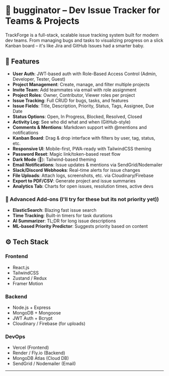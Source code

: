 # 🚀 bugginator – Dev Issue Tracker for Teams & Projects

TrackForge is a full-stack, scalable issue tracking system built for modern dev teams. From managing bugs and tasks to visualizing progress on a slick Kanban board – it's like Jira and GitHub Issues had a smarter baby.

## 🧩 Features

- **User Auth**: JWT-based auth with Role-Based Access Control (Admin, Developer, Tester, Guest)
- **Project Management**: Create, manage, and filter multiple projects
- **Invite Team**: Add teammates via email with role assignment
- **Project Roles**: Owner, Contributor, Viewer roles per project
- **Issue Tracking**: Full CRUD for bugs, tasks, and features
- **Issue Fields**: Title, Description, Priority, Status, Tags, Assignee, Due Date
- **Status Options**: Open, In Progress, Blocked, Resolved, Closed
- **Activity Log**: See who did what and when (GitHub-style)
- **Comments & Mentions**: Markdown support with @mentions and notifications
- **Kanban Board**: Drag & drop interface with filters by user, tag, status, etc.
- **Responsive UI**: Mobile-first, PWA-ready with TailwindCSS theming
- **Password Reset**: Magic link/token-based reset flow
- **Dark Mode** (🌙): Tailwind-based theming
- **Email Notifications**: Issue updates & mentions via SendGrid/Nodemailer
- **Slack/Discord Webhooks**: Real-time alerts for issue changes
- **File Uploads**: Attach logs, screenshots, etc. via Cloudinary/Firebase
- **Export to PDF/CSV**: Generate project and issue summaries
- **Analytics Tab**: Charts for open issues, resolution times, active devs

### 🧠 Advanced Add-ons (I'll try for these but its not priority yet))

- **ElasticSearch**: Blazing fast issue search
- **Time Tracking**: Built-in timers for task durations
- **AI Summarizer**: TL;DR for long issue descriptions
- **ML-based Priority Predictor**: Suggests priority based on content

## ⚙️ Tech Stack

### Frontend
- React.js
- TailwindCSS
- Zustand / Redux
- Framer Motion

### Backend
- Node.js + Express
- MongoDB + Mongoose
- JWT Auth + Bcrypt
- Cloudinary / Firebase (for uploads)

### DevOps
- Vercel (Frontend)
- Render / Fly.io (Backend)
- MongoDB Atlas (Cloud DB)
- SendGrid / Nodemailer (Email)

-------------------------------------------------------------------------------------------------------------

